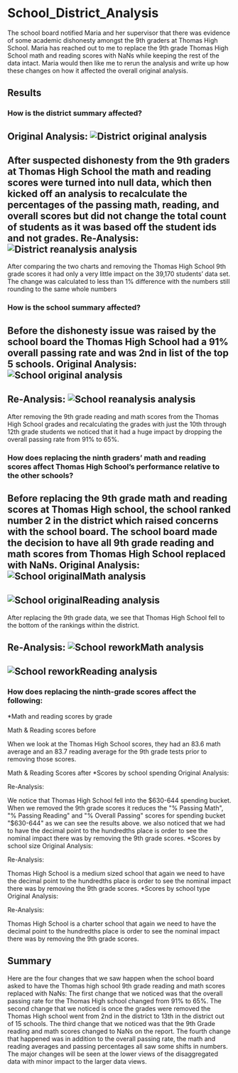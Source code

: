 # School_District_Analysis
The school board notified Maria and her supervisor that there was evidence of some academic dishonesty amongst the 9th graders at Thomas High School. Maria has reached out to me to replace the 9th grade Thomas High School math and reading scores with NaNs while keeping the rest of the data intact. Maria would then like me to rerun the analysis and write up how these changes on how it affected the overall original analysis.
## Results
### How is the district summary affected?
Original Analysis:
![District original analysis](https://github.com/backwater-graphics/School_District_Analysis/blob/main/Images/District%20Summary/originals-district.png)
---
After suspected dishonesty from the 9th graders at Thomas High School the math and reading scores were turned into null data, which then kicked off an analysis to recalculate the percentages of the passing math, reading, and overall scores but did not change the total count of students as it was based off the student ids and not grades.
Re-Analysis:
![District reanalysis analysis](https://github.com/backwater-graphics/School_District_Analysis/blob/main/Images/District%20Summary/rework-district.png)
---
After comparing the two charts and removing the Thomas High School 9th grade scores it had only a very little impact on the 39,170 students’ data set. The change was calculated to less than 1% difference with the numbers still rounding to the same whole numbers

### How is the school summary affected?
Before the dishonesty issue was raised by the school board the Thomas High School had a 91% overall passing rate and was 2nd in list of the top 5 schools.
Original Analysis: 
![School original analysis](https://github.com/backwater-graphics/School_District_Analysis/blob/main/Images/School%20Summary/school-summary-original.png)
---
Re-Analysis:
 ![School reanalysis analysis](https://github.com/backwater-graphics/School_District_Analysis/blob/main/Images/School%20Summary/school-summary-rework.png)
---
After removing the 9th grade reading and math scores from the Thomas High School grades and recalculating the grades with just the 10th through 12th grade students we noticed that it had a huge impact by dropping the overall passing rate from 91% to 65%.

### How does replacing the ninth graders’ math and reading scores affect Thomas High School’s performance relative to the other schools?
Before replacing the 9th grade math and reading scores at Thomas High school, the school ranked number 2 in the district which raised concerns with the school board. The school board made the decision to have all 9th grade reading and math scores from Thomas High School replaced with NaNs.
Original Analysis:
![School originalMath analysis](https://github.com/backwater-graphics/School_District_Analysis/blob/main/Images/Math%20and%20reading%20scores%20by%20grade/original-math%20scores%20by%20grade.png)
--- 
![School originalReading analysis](https://github.com/backwater-graphics/School_District_Analysis/blob/main/Images/Math%20and%20reading%20scores%20by%20grade/original-reading%20scores%20by%20grade.png)
--- 
After replacing the 9th grade data, we see that Thomas High School fell to the bottom of the rankings within the district.

Re-Analysis:
 ![School reworkMath analysis](https://github.com/backwater-graphics/School_District_Analysis/blob/main/Images/Math%20and%20reading%20scores%20by%20grade/rework-math-scores.png)
--- 
![School reworkReading analysis](https://github.com/backwater-graphics/School_District_Analysis/blob/main/Images/Math%20and%20reading%20scores%20by%20grade/rework-reading-scores.png)
--- 

### How does replacing the ninth-grade scores affect the following:
*Math and reading scores by grade

   
 Math & Reading scores before

When we look at the Thomas High School scores, they had an 83.6 math average and an 83.7 reading average for the 9th grade tests prior to removing those scores.

  
Math & Reading Scores after 
*Scores by school spending
Original Analysis:
 
 
Re-Analysis:

 
 

We notice that Thomas High School fell into the $630-644 spending bucket. When we removed the 9th grade scores it reduces the "% Passing Math", "% Passing Reading" and "% Overall Passing" scores for spending bucket "$630-644" as we can see the results above. we also noticed that we had to have the decimal point to the hundredths place is order to see the nominal impact there was by removing the 9th grade scores.
*Scores by school size
Original Analysis:
 
Re-Analysis:
 
Thomas High School is a medium sized school that again we need to have the decimal point to the hundredths place is order to see the nominal impact there was by removing the 9th grade scores.
*Scores by school type
Original Analysis:
 
Re-Analysis:
 
Thomas High School is a charter school that again we need to have the decimal point to the hundredths place is order to see the nominal impact there was by removing the 9th grade scores.

## Summary
Here are the four changes that we saw happen when the school board asked to have the Thomas high school 9th grade reading and math scores replaced with NaNs: 
The first change that we noticed was that the overall passing rate for the Thomas High school changed from 91% to 65%.
The second change that we noticed is once the grades were removed the Thomas High school went from 2nd in the district to 13th in the district out of 15 schools.
The third change that we noticed was that the 9th Grade reading and math scores changed to NaNs on the report.
The fourth change that happened was in addition to the overall passing rate, the math and reading averages and passing percentages all saw some shifts in numbers.
The major changes will be seen at the lower views of the disaggregated data with minor impact to the larger data views.


